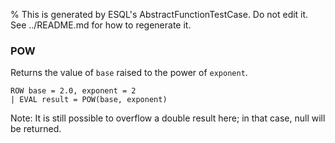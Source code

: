 % This is generated by ESQL's AbstractFunctionTestCase. Do not edit it. See ../README.md for how to regenerate it.

### POW
Returns the value of `base` raised to the power of `exponent`.

```esql
ROW base = 2.0, exponent = 2
| EVAL result = POW(base, exponent)
```
Note: It is still possible to overflow a double result here; in that case, null will be returned.
